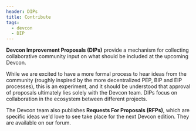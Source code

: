 ```yaml
---
header: DIPs
title: Contribute
tags:
  - devcon
  - DIP
---
```


<span class="h2 highlighted"><b>Devcon Improvement Proposals (DIPs)</b> provide a mechanism for collecting collaborative community input on what should be included at the upcoming Devcon.</span>

While we are excited to have a more formal process to hear ideas from the community (roughly inspired by the more decentralized PEP, BIP and EIP processes), this is an experiment, and it should be understood that approval of proposals ultimately lies solely with the Devcon team. DIPs focus on collaboration in the ecosystem between different projects.

The Devcon team also publishes <b>Requests For Proposals (RFPs)</b>, which are specific ideas we'd love to see take place for the next Devcon edition. They are available on our forum.
